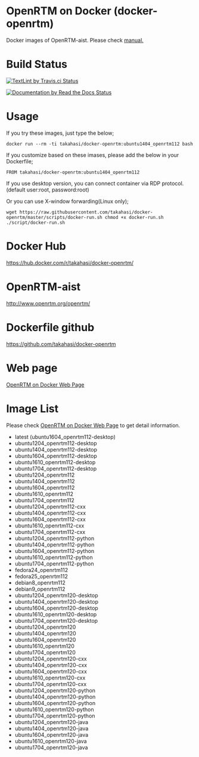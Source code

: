 OpenRTM on Docker (docker-openrtm)
==================================
Docker images of OpenRTM-aist.
Please check [manual.](https://readthedocs.org/projects/openrtm-on-docker/)

# Build Status

[![TextLint by Travis.ci Status](https://travis-ci.org/takahasi/docker-openrtm.svg?branch=master)](https://travis-ci.org/takahasi/docker-openrtm)

[![Documentation by Read the Docs Status](https://readthedocs.org/projects/openrtm-on-docker/badge/?version=latest)](http://openrtm-on-docker.readthedocs.io/ja/latest/?badge=latest)


# Usage
If you try these images, just type the below;

`docker run --rm -ti takahasi/docker-openrtm:ubuntu1404_openrtm112 bash`

If you customize based on these imases,
please add the below in your Dockerfile;

`FROM takahasi/docker-openrtm:ubuntu1404_openrtm112`

If you use desktop version, you can connect container via RDP protocol.
(default user:root, password:root)

Or you can use X-window forwarding(Linux only);

`wget https://raw.githubusercontent.com/takahasi/docker-openrtm/master/scripts/docker-run.sh
chmod +x docker-run.sh
./script/docker-run.sh`


# Docker Hub
https://hub.docker.com/r/takahasi/docker-openrtm/

# OpenRTM-aist
http://www.openrtm.org/openrtm/

# Dockerfile github
https://github.com/takahasi/docker-openrtm

# Web page
[OpenRTM on Docker Web Page](https://takahasi.github.io/docker-openrtm/)


# Image List

Please check [OpenRTM on Docker Web Page](https://takahasi.github.io/docker-openrtm/) to get detail information.

- latest (ubuntu1604_openrtm112-desktop)
- ubuntu1204_openrtm112-desktop
- ubuntu1404_openrtm112-desktop
- ubuntu1604_openrtm112-desktop
- ubuntu1610_openrtm112-desktop
- ubuntu1704_openrtm112-desktop
- ubuntu1204_openrtm112
- ubuntu1404_openrtm112
- ubuntu1604_openrtm112
- ubuntu1610_openrtm112
- ubuntu1704_openrtm112
- ubuntu1204_openrtm112-cxx
- ubuntu1404_openrtm112-cxx
- ubuntu1604_openrtm112-cxx
- ubuntu1610_openrtm112-cxx
- ubuntu1704_openrtm112-cxx
- ubuntu1204_openrtm112-python
- ubuntu1404_openrtm112-python
- ubuntu1604_openrtm112-python
- ubuntu1610_openrtm112-python
- ubuntu1704_openrtm112-python
- fedora24_openrtm112
- fedora25_openrtm112
- debian8_openrtm112
- debian9_openrtm112
- ubuntu1204_openrtm120-desktop
- ubuntu1404_openrtm120-desktop
- ubuntu1604_openrtm120-desktop
- ubuntu1610_openrtm120-desktop
- ubuntu1704_openrtm120-desktop
- ubuntu1204_openrtm120
- ubuntu1404_openrtm120
- ubuntu1604_openrtm120
- ubuntu1610_openrtm120
- ubuntu1704_openrtm120
- ubuntu1204_openrtm120-cxx
- ubuntu1404_openrtm120-cxx
- ubuntu1604_openrtm120-cxx
- ubuntu1610_openrtm120-cxx
- ubuntu1704_openrtm120-cxx
- ubuntu1204_openrtm120-python
- ubuntu1404_openrtm120-python
- ubuntu1604_openrtm120-python
- ubuntu1610_openrtm120-python
- ubuntu1704_openrtm120-python
- ubuntu1204_openrtm120-java
- ubuntu1404_openrtm120-java
- ubuntu1604_openrtm120-java
- ubuntu1610_openrtm120-java
- ubuntu1704_openrtm120-java
